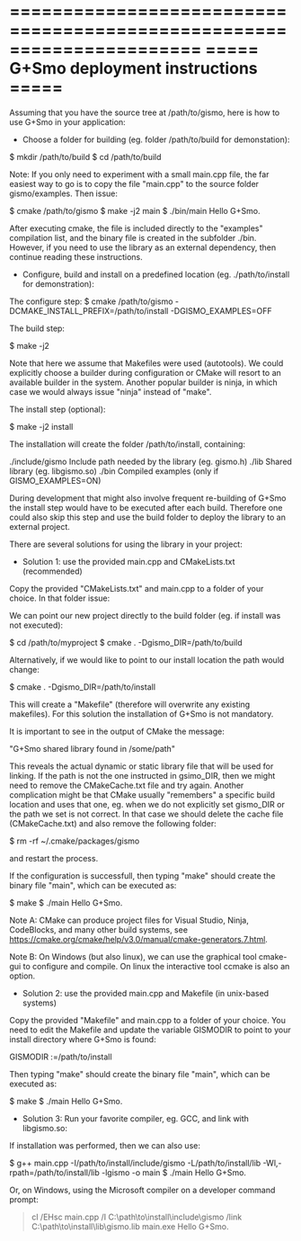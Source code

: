 ======================================================================
=====                G+Smo deployment instructions               ===== 
======================================================================


Assuming that you have the source tree at /path/to/gismo, here is how
to use G+Smo in your application:


* Choose a folder for building (eg. folder /path/to/build for demonstation):

$ mkdir /path/to/build
$ cd /path/to/build

Note: If you only need to experiment with a small main.cpp file, the
far easiest way to go is to copy the file "main.cpp" to the source
folder gismo/examples.  Then issue:

$ cmake /path/to/gismo
$ make -j2 main
$ ./bin/main
Hello G+Smo.

After executing cmake, the file is included directly to the "examples"
compilation list, and the binary file is created in the subfolder
./bin.  However, if you need to use the library as an external
dependency, then continue reading these instructions.


* Configure, build and install on a predefined location
  (eg. ./path/to/install for demonstration):

The configure step:
$ cmake /path/to/gismo -DCMAKE_INSTALL_PREFIX=/path/to/install -DGISMO_EXAMPLES=OFF

The build step:

$ make -j2

Note that here we assume that Makefiles were used (autotools).  We
could explicitly choose a builder during configuration or CMake will
resort to an available builder in the system.  Another popular builder
is ninja, in which case we would always issue "ninja" instead of "make".

The install step (optional):

$ make -j2 install

The installation will create the folder /path/to/install, containing:

./include/gismo   Include path needed by the library (eg. gismo.h)
./lib             Shared library (eg. libgismo.so)
./bin             Compiled examples (only if GISMO_EXAMPLES=ON)

During development that might also involve frequent re-building of
G+Smo the install step would have to be executed after each build.
Therefore one could also skip this step and use the build folder to
deploy the library to an external project.


There are several solutions for using the library in your project:


* Solution 1: use the provided main.cpp and CMakeLists.txt (recommended)

Copy the provided "CMakeLists.txt" and main.cpp to a folder of your
choice. In that folder issue:

We can point our new project directly to the build folder (eg. if
install was not executed):

$ cd /path/to/myproject
$ cmake . -Dgismo_DIR=/path/to/build

Alternatively, if we would like to point to our install location the
path would change:

$ cmake . -Dgismo_DIR=/path/to/install

This will create a "Makefile" (therefore will overwrite any existing
makefiles).  For this solution the installation of G+Smo is not
mandatory.

It is important to see in the output of CMake the message:

"G+Smo shared library found in /some/path"

This reveals the actual dynamic or static library file that will be
used for linking. If the path is not the one instructed in gsimo_DIR,
then we might need to remove the CMakeCache.txt file and try again.
Another complication might be that CMake usually "remembers" a
specific build location and uses that one, eg. when we do not
explicitly set gismo_DIR or the path we set is not correct. In that
case we should delete the cache file (CMakeCache.txt) and also remove
the following folder:

$ rm -rf ~/.cmake/packages/gismo

and restart the process.

If the configuration is successfull, then typing "make" should create
the binary file "main", which can be executed as:

$ make
$ ./main
Hello G+Smo.

Note A: CMake can produce project files for Visual Studio, Ninja,
CodeBlocks, and many other build systems,
see https://cmake.org/cmake/help/v3.0/manual/cmake-generators.7.html.

Note B: On Windows (but also linux), we can use the graphical tool
cmake-gui to configure and compile. On linux the interactive tool
ccmake is also an option.


* Solution 2: use the provided main.cpp and Makefile (in unix-based systems)

Copy the provided "Makefile" and main.cpp to a folder of your
choice. You need to edit the Makefile and update the variable GISMODIR
to point to your install directory where G+Smo is found:

GISMODIR :=/path/to/install

Then typing "make" should create the binary file "main", which can be
executed as:

$ make
$ ./main
Hello G+Smo.


* Solution 3: Run your favorite compiler, eg. GCC, and link with libgismo.so:

If installation was performed, then we can also use:

$ g++ main.cpp -I/path/to/install/include/gismo -L/path/to/install/lib -Wl,-rpath=/path/to/install/lib -lgismo -o main
$ ./main
Hello G+Smo.

Or, on Windows, using the Microsoft compiler on a developer command prompt:

> cl /EHsc main.cpp /I C:\path\to\install\include\gismo /link C:\path\to\install\lib\gismo.lib
> main.exe
Hello G+Smo.
